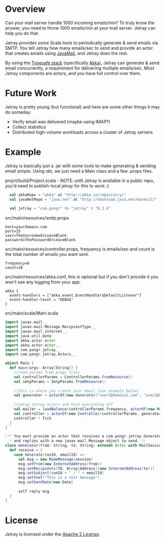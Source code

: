 # Overview

Can your mail server handle 1000 incoming emails/min? To truly know the answer, you need to throw 1000 emails/min at your mail server.  Jetray can help you do that.

Jetray provides some Scala tools to periodically generate & send emails via SMTP.  You tell Jetray how many emails/sec to send and provide an actor that creates emails using [JavaMail](http://www.oracle.com/technetwork/java/javamail/index.html), and Jetray does the rest.

By using the [Typesafe stack](http://typesafe.com/stack) (specifically [Akka](http://akka.io/)), Jetray can generate & send email concurrently, a requirement for delivering multiple emails/sec.  Most Jetray components are actors, and you have full control over them.

# Future Work

Jetray is pretty young (but functional) and here are some other things it may do someday:

 - Verify email was delivered (maybe using IMAP?)
 - Collect statistics
 - Distributed high-volume workloads across a cluster of Jetray servers

# Example

Jetray is basically just a .jar with some tools to make generating & sending email simple. Using sbt, we just need a Main class and a few .props files.

projct/build/Project.scala - NOTE: until Jetray is available in a public repo, you'd need to publish-local jetray for this to work :(

``` scala
  val akkaRepo = "akka" at "http://akka.io/repository/"
  val javaNetRepo = "java.net" at "http://download.java.net/maven/2/"
  
  val jetray = "com.pongr" %% "jetray" % "0.2.4"
```

src/main/resources/smtp.props

```
host=yourdomain.com
port=25
user=TheUsernameOrLeaveBlank
password=ThePasswordOrLeaveBlank
```

src/main/resources/controller.props, frequency is emails/sec and count is the total number of emails you want sent.

```
frequency=6
count=18
```

src/main/resources/akka.conf, this is optional but if you don't provide it you won't see any logging from your app.

```
akka {
  event-handlers = ["akka.event.EventHandler$DefaultListener"]
  event-handler-level = "DEBUG"
}
```

src/main/scala/Main.scala

``` scala
import javax.mail._
import javax.mail.Message.RecipientType._
import javax.mail.internet._
import java.util.Date
import akka.actor.Actor
import akka.actor.Actor._
import com.pongr.jetray._
import com.pongr.jetray.Actors._

object Main {
  def main(args: Array[String]) {
    //read params from props files
    val controllerParams = ControllerParams.fromResource()
    val smtpParams = SmtpParams.fromResource()
    
    //this is where you create your email (see example below)
    val generator = actorOf(new Generator("user1@domain1.com", "user2@domain2.com")).start
    
    //setup Jetray actors and kick everything off
    val mailer = loadBalance(controllerParams.frequency, actorOf(new MailerActor(smtpParams)).start)
    val controller = actorOf(new Controller(controllerParams, generator, mailer)).start
    controller ! Tick
  }
}

/** You must provide an actor that receives a com.pongr.jetray.Generate message 
  * and replies with a new javax.mail.Message object to send. */
class Generator(from: String, to: String) extends Actor with MailSession {
  def receive = {
    case Generate(runId, emailId) => 
      val msg = new MimeMessage(session)
      msg.setFrom(new InternetAddress(from))
      msg.setRecipients(TO, Array[Address](new InternetAddress(to)))
      msg.setSubject(runId + " / " + emailId)
      msg.setText("This is a test message")
      msg.setSentDate(new Date)
      
      self reply msg
  }
}
```

# License

Jetray is licensed under the [Apache 2 License](http://www.apache.org/licenses/LICENSE-2.0.txt).


